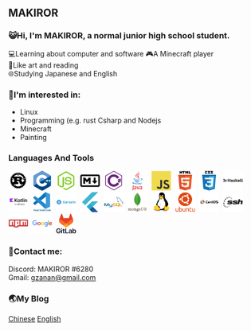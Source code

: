 ## MAKIROR

### 😺Hi, I'm MAKIROR, a normal junior high school student.
💻Learning about computer and software
🎮A Minecraft player    
🎨Like art and reading    
🌐Studying Japanese and English    


### 🤔I'm interested in:
- Linux
- Programming (e.g. rust Csharp and Nodejs 
- Minecraft
- Painting    

### Languages And Tools
<div>
 <img src="https://github.com/devicons/devicon/blob/master/icons/rust/rust-plain.svg"width="40" height="40"/>&nbsp;
 <img src="https://github.com/devicons/devicon/blob/master/icons/cplusplus/cplusplus-original.svg"width="40" height="40"/>&nbsp;
 <img src="https://github.com/devicons/devicon/blob/master/icons/nodejs/nodejs-original.svg"width="40" height="40"/>&nbsp;
 <img src="https://github.com/devicons/devicon/blob/master/icons/markdown/markdown-original.svg" width="40" height="40"/>&nbsp;
 <img src="https://github.com/devicons/devicon/blob/master/icons/csharp/csharp-line.svg" width="40" height="40"/>&nbsp;
 <img src="https://github.com/devicons/devicon/blob/master/icons/java/java-original-wordmark.svg" width="40" height="40"/>&nbsp;
 <img src="https://github.com/devicons/devicon/blob/master/icons/javascript/javascript-original.svg" width="40" height="40"/>&nbsp;
 <img src="https://github.com/devicons/devicon/blob/master/icons/html5/html5-original-wordmark.svg" width="40" height="40"/>&nbsp;
 <img src="https://github.com/devicons/devicon/blob/master/icons/css3/css3-original-wordmark.svg" width="40" height="40"/>&nbsp;
 <img src="https://github.com/devicons/devicon/blob/master/icons/haskell/haskell-original-wordmark.svg" width="40" height="40"/>&nbsp;
 <img src="https://github.com/devicons/devicon/blob/master/icons/kotlin/kotlin-original-wordmark.svg" width="40" height="40"/>&nbsp;
 <img src="https://github.com/devicons/devicon/blob/master/icons/vscode/vscode-original-wordmark.svg" width="40" height="40"/>&nbsp;
 <img src="https://github.com/devicons/devicon/blob/master/icons/xamarin/xamarin-original-wordmark.svg" width="40" height="40"/>&nbsp;
 <img src="https://github.com/devicons/devicon/blob/master/icons/flutter/flutter-original.svg" width="40" height="40"/>&nbsp;
 <img src="https://github.com/devicons/devicon/blob/master/icons/mysql/mysql-original-wordmark.svg" width="40" height="40"/>&nbsp;
 <img src="https://github.com/devicons/devicon/blob/master/icons/mongodb/mongodb-original-wordmark.svg" width="40" height="40"/>&nbsp;
 <img src="https://github.com/devicons/devicon/blob/master/icons/linux/linux-original.svg" width="40" height="40"/>&nbsp;
 <img src="https://github.com/devicons/devicon/blob/master/icons/ubuntu/ubuntu-plain-wordmark.svg" width="40" height="40"/>&nbsp;
 <img src="https://github.com/devicons/devicon/blob/master/icons/centos/centos-original-wordmark.svg" width="40" height="40"/>&nbsp;
 <img src="https://github.com/devicons/devicon/blob/master/icons/ssh/ssh-original-wordmark.svg" width="40" height="40"/>&nbsp;
 <img src="https://github.com/devicons/devicon/blob/master/icons/npm/npm-original-wordmark.svg" width="40" height="40"/>&nbsp;
 <img src="https://github.com/devicons/devicon/blob/master/icons/google/google-original-wordmark.svg" width="40" height="40"/>&nbsp;
 <img src="https://github.com/devicons/devicon/blob/master/icons/gitlab/gitlab-original-wordmark.svg" width="40" height="40"/>&nbsp;
</div>

### 📒Contact me:
Discord: MAKIROR #6280    
Gmail: gzanan@gmail.com    

### 🌏My Blog 
[Chinese](http://makiror.xyz)
[English](http://makiror.xyz/?l=en_us)
